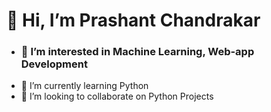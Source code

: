 # 👋 Hi, I’m Prashant Chandrakar
- ### 👀 I’m interested in Machine Learning, Web-app Development
- 🌱 I’m currently learning Python
- 💞️ I’m looking to collaborate on Python Projects


<!---
PrashantChandrakar/PrashantChandrakar is a ✨ special ✨ repository because its `README.md` (this file) appears on your GitHub profile.
You can click the Preview link to take a look at your changes.
--->
